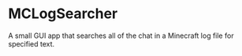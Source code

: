 # MCLogSearcher
A small GUI app that searches all of the chat in a Minecraft log file for specified text.
